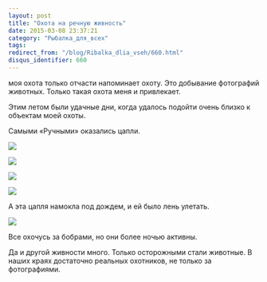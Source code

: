 ```yaml
---
layout: post
title: "Охота на речную живность"
date: 2015-03-08 23:37:21
category: "Рыбалка_для_всех"
tags:
redirect_from: "/blog/Ribalka_dlia_vseh/660.html"
disqus_identifier: 660
---
```

моя охота только отчасти напоминает охоту. Это добывание фотографий
животных. Только такая охота меня и привлекает.

Этим летом были удачные дни, когда удалось подойти очень близко к
объектам моей охоты.

Самыми «Ручными» оказались цапли.

![](https://img-fotki.yandex.ru/get/5702/13906080.50/0_9e3eb_b4e3583_XL.jpg)

![](https://img-fotki.yandex.ru/get/5904/13906080.50/0_9e3ea_b6eb9b71_XL.jpg)

![](https://img-fotki.yandex.ru/get/15554/13906080.50/0_9e3e9_a0a0eac3_XL.jpg)

![](https://img-fotki.yandex.ru/get/9515/13906080.22/0_8cb7b_1a5f9fec_XL.jpg)

А эта цапля намокла под дождем, и ей было лень улетать.

![](https://img-fotki.yandex.ru/get/9108/13906080.22/0_8cb7c_c3c36b91_XL.jpg)

Все охочусь за бобрами, но они более ночью активны.

Да и другой живности много. Только осторожными стали животные. В наших
краях достаточно реальных охотников, не только за фотографиями.
